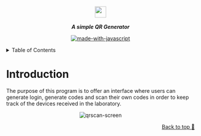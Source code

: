 <div align="center">
  
  ### <img src="https://raw.githubusercontent.com/juaneme8/qrscan/main/public/img/logo_inverted.svg" height="30px"/>
  ***A simple QR Generator***
  
</div>

<div align="center">
  
[![made-with-javascript](https://img.shields.io/badge/Made%20with-JavaScript-1f425f.svg)](https://www.javascript.com)

  
</div>


<!-- TABLE OF CONTENTS -->
<details>
  <summary>Table of Contents</summary>
  <ol>
    <li>
      <a href="#intro">Introduction</a>
    </li>
  </ol>
</details>

# Introduction
The purpose of this program is to offer an interface where users can generate login, generate codes and scan their own codes in order to keep track of the devices received in the laboratory.

<div align="center">
  
![qrscan-screen](https://user-images.githubusercontent.com/44928453/163009536-c2ce1daa-1ae3-4649-b39f-d97dd3a743d8.png)

</div>
 
 
<p align="right"><a href="#top">Back to top 🔼</a></p>

